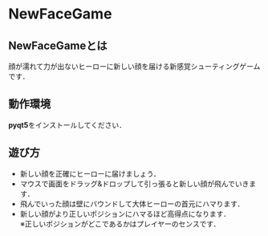 # NewFaceGame

## NewFaceGameとは
顔が濡れて力が出ないヒーローに新しい顔を届ける新感覚シューティングゲームです．

## 動作環境
**pyqt5**をインストールしてください．

## 遊び方
- 新しい顔を正確にヒーローに届けましょう．  
- マウスで画面をドラッグ&ドロップして引っ張ると新しい顔が飛んでいきます．  
- 飛んでいった顔は壁にバウンドして大体ヒーローの首元にハマります．  
- 新しい顔がより正しいポジションにハマるほど高得点になります．  
※正しいポジションがどこであるかはプレイヤーのセンスです．
